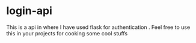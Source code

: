 # login-api
This is a api in where I have used flask for authentication . Feel free to use this in your projects for cooking some cool stuffs
